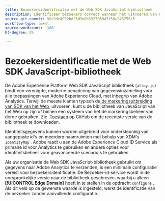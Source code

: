 ```yaml
---
title: Bezoekersidentificatie met de Web SDK JavaScript-bibliotheek
description: Identificeer bezoekers correct wanneer het uitvoeren van de bibliotheek van SDK van het Web JavaScript.
source-git-commit: 98e9dc4932bd23d3e0b632705945f56c243750c5
workflow-type: tm+mt
source-wordcount: '186'
ht-degree: 0%

---
```


# Bezoekersidentificatie met de Web SDK JavaScript-bibliotheek

De Adobe Experience Platform Web SDK JavaScript bibliotheek (`alloy.js`) biedt een verenigde, moderne benadering van gegevensinzameling voor alle toepassingen van Adobe Experience Cloud, met inbegrip van Adobe Analytics. Terwijl de meeste klanten typisch de [&#x200B; de markeringsuitbreiding van SDK van het Web &#x200B;](web-sdk-extension.md) uitvoeren, kunt u de bibliotheek van JavaScript van het Web op zijn of binnen een systeem van het de markeringsbeheer van derde gebruiken. Zie [&#x200B; Toestaan &#x200B;](https://github.com/adobe/alloy) op GitHub om de recentste versie van de bibliotheek te downloaden.

Identiteitsgegevens kunnen worden uitgebreid voor ondersteuning van aangepaste id&#39;s en meerdere naamruimten met behulp van XDM&#39;s `identityMap` . Adobe raadt u aan de Adobe Experience Cloud ID Service als primaire id voor Analytics te gebruiken en andere opties voor identiteitsbeheer voor geavanceerde scenario&#39;s te gebruiken.

Als uw organisatie de Web SDK JavaScript-bibliotheek gebruikt om gegevens naar Adobe Analytics te verzenden, is een minimale configuratie vereist voor bezoekersidentificatie. De Bezoeker-id-service wordt in de oorspronkelijke versie naar de bibliotheek geschreven, waarbij u alleen **[!UICONTROL Edge Domain]** hoeft in te stellen in de opdracht `configure` . Als dit veld op de gewenste waarde is ingesteld, werkt de identificatie van de bezoeker zonder aanvullende configuratie.
